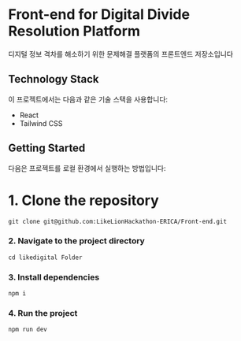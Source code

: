 # Front-end for Digital Divide Resolution Platform
디지털 정보 격차를 해소하기 위한 문제해결 플랫폼의 프론트엔드 저장소입니다 

## Technology Stack
이 프로젝트에서는 다음과 같은 기술 스택을 사용합니다:
- React
- Tailwind CSS

## Getting Started
다음은 프로젝트를 로컬 환경에서 실행하는 방법입니다:

# 1. Clone the repository
```git clone git@github.com:LikeLionHackathon-ERICA/Front-end.git```

### 2. Navigate to the project directory
```cd likedigital Folder ```

### 3. Install dependencies
```npm i```

### 4. Run the project
```npm run dev```
